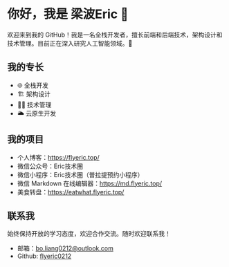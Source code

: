 # 你好，我是 梁波Eric 👋

欢迎来到我的 GitHub！我是一名全栈开发者，擅长前端和后端技术，架构设计和技术管理。目前正在深入研究人工智能领域。🤖

## 我的专长
- 🌐 全栈开发
- 🏗️ 架构设计
- 👨‍💼 技术管理
- 🌥️ 云原生开发

## 我的项目
- 个人博客：https://flyeric.top/
- 微信公众号：Eric技术圈
- 微信小程序：Eric技术圈（普拉提预约小程序）
- 微信 Markdown 在线编辑器：https://md.flyeric.top/
- 美食转盘：https://eatwhat.flyeric.top/

## 联系我
始终保持开放的学习态度，欢迎合作交流。随时欢迎联系我！
- 邮箱：bo.liang0212@outlook.com
- Github: [flyeric0212](https://github.com/flyeric0212)
